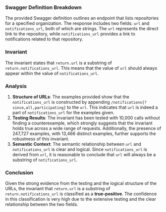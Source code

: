 ### Swagger Definition Breakdown
The provided Swagger definition outlines an endpoint that lists repositories for a specified organization. The response includes two fields: `url` and `notifications_url`, both of which are strings. The `url` represents the direct link to the repository, while `notifications_url` provides a link to notifications related to that repository.

### Invariant
The invariant states that `return.url` is a substring of `return.notifications_url`. This means that the value of `url` should always appear within the value of `notifications_url`.

### Analysis
1. **Structure of URLs**: The examples provided show that the `notifications_url` is constructed by appending `/notifications{?since,all,participating}` to the `url`. This indicates that `url` is indeed a part of `notifications_url` for the examples given.
2. **Testing Results**: The invariant has been tested with 10,000 calls without finding a counterexample, which strongly suggests that the invariant holds true across a wide range of requests. Additionally, the presence of 247,727 examples, with 13,466 distinct examples, further supports the robustness of this invariant.
3. **Semantic Context**: The semantic relationship between `url` and `notifications_url` is clear and logical. Since `notifications_url` is derived from `url`, it is reasonable to conclude that `url` will always be a substring of `notifications_url`.

### Conclusion
Given the strong evidence from the testing and the logical structure of the URLs, the invariant that `return.url` is a substring of `return.notifications_url` is classified as a **true-positive**. The confidence in this classification is very high due to the extensive testing and the clear relationship between the two fields.
